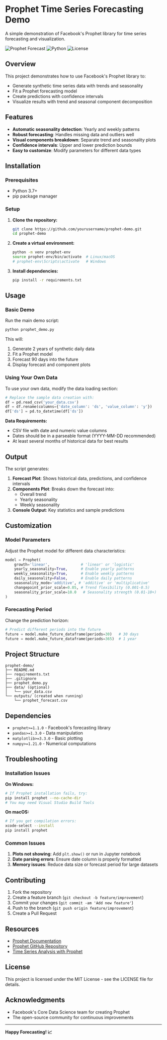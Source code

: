 # Prophet Time Series Forecasting Demo

A simple demonstration of Facebook's Prophet library for time series forecasting and visualization.

![Prophet Forecast](https://img.shields.io/badge/Prophet-Time%20Series-blue)
![Python](https://img.shields.io/badge/Python-3.7%2B-brightgreen)
![License](https://img.shields.io/badge/License-MIT-yellow)

## Overview

This project demonstrates how to use Facebook's Prophet library to:
- Generate synthetic time series data with trends and seasonality
- Fit a Prophet forecasting model
- Create predictions with confidence intervals
- Visualize results with trend and seasonal component decomposition

## Features

- **Automatic seasonality detection**: Yearly and weekly patterns
- **Robust forecasting**: Handles missing data and outliers well
- **Visual components breakdown**: Separate trend and seasonality plots
- **Confidence intervals**: Upper and lower prediction bounds
- **Easy to customize**: Modify parameters for different data types

## Installation

### Prerequisites
- Python 3.7+
- pip package manager

### Setup

1. **Clone the repository:**
   ```bash
   git clone https://github.com/yourusername/prophet-demo.git
   cd prophet-demo
   ```

2. **Create a virtual environment:**
   ```bash
   python -m venv prophet-env
   source prophet-env/bin/activate  # Linux/macOS
   # prophet-env\Scripts\activate   # Windows
   ```

3. **Install dependencies:**
   ```bash
   pip install -r requirements.txt
   ```

## Usage

### Basic Demo

Run the main demo script:
```bash
python prophet_demo.py
```

This will:
1. Generate 2 years of synthetic daily data
2. Fit a Prophet model
3. Forecast 90 days into the future
4. Display forecast and component plots

### Using Your Own Data

To use your own data, modify the data loading section:

```python
# Replace the sample data creation with:
df = pd.read_csv('your_data.csv')
df = df.rename(columns={'date_column': 'ds', 'value_column': 'y'})
df['ds'] = pd.to_datetime(df['ds'])
```

**Data Requirements:**
- CSV file with date and numeric value columns
- Dates should be in a parseable format (YYYY-MM-DD recommended)
- At least several months of historical data for best results

## Output

The script generates:

1. **Forecast Plot**: Shows historical data, predictions, and confidence intervals
2. **Components Plot**: Breaks down the forecast into:
   - Overall trend
   - Yearly seasonality
   - Weekly seasonality
3. **Console Output**: Key statistics and sample predictions

## Customization

### Model Parameters

Adjust the Prophet model for different data characteristics:

```python
model = Prophet(
    growth='linear',              # 'linear' or 'logistic'
    yearly_seasonality=True,      # Enable yearly patterns
    weekly_seasonality=True,      # Enable weekly patterns
    daily_seasonality=False,      # Enable daily patterns
    seasonality_mode='additive', # 'additive' or 'multiplicative'
    changepoint_prior_scale=0.05, # Trend flexibility (0.001-0.5)
    seasonality_prior_scale=10.0   # Seasonality strength (0.01-10+)
)
```

### Forecasting Period

Change the prediction horizon:
```python
# Predict different periods into the future
future = model.make_future_dataframe(periods=30)   # 30 days
future = model.make_future_dataframe(periods=365)  # 1 year
```

## Project Structure

```
prophet-demo/
├── README.md
├── requirements.txt
├── .gitignore
├── prophet_demo.py
├── data/ (optional)
│   └── your_data.csv
└── outputs/ (created when running)
    └── prophet_forecast.csv
```

## Dependencies

- `prophet>=1.1.0` - Facebook's forecasting library
- `pandas>=1.3.0` - Data manipulation
- `matplotlib>=3.3.0` - Basic plotting
- `numpy>=1.21.0` - Numerical computations

## Troubleshooting

### Installation Issues

**On Windows:**
```bash
# If Prophet installation fails, try:
pip install prophet --no-cache-dir
# You may need Visual Studio Build Tools
```

**On macOS:**
```bash
# If you get compilation errors:
xcode-select --install
pip install prophet
```

### Common Issues

1. **Plots not showing**: Add `plt.show()` or run in Jupyter notebook
2. **Date parsing errors**: Ensure date column is properly formatted
3. **Memory issues**: Reduce data size or forecast period for large datasets

## Contributing

1. Fork the repository
2. Create a feature branch (`git checkout -b feature/improvement`)
3. Commit your changes (`git commit -am 'Add new feature'`)
4. Push to the branch (`git push origin feature/improvement`)
5. Create a Pull Request

## Resources

- [Prophet Documentation](https://facebook.github.io/prophet/)
- [Prophet GitHub Repository](https://github.com/facebook/prophet)
- [Time Series Analysis with Prophet](https://research.fb.com/blog/2017/02/prophet-forecasting-at-scale/)

## License

This project is licensed under the MIT License - see the LICENSE file for details.

## Acknowledgments

- Facebook's Core Data Science team for creating Prophet
- The open-source community for continuous improvements

---

**Happy Forecasting! 📈**
